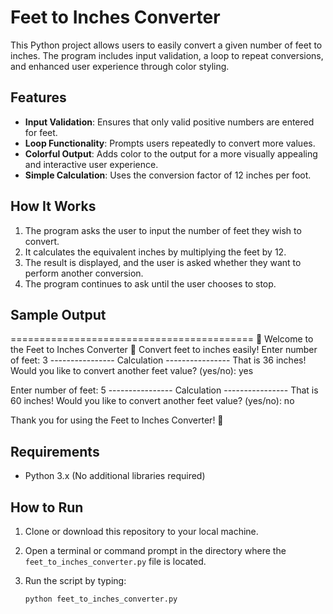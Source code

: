 # Feet to Inches Converter

This Python project allows users to easily convert a given number of feet to inches. The program includes input validation, a loop to repeat conversions, and enhanced user experience through color styling.

## Features

- **Input Validation**: Ensures that only valid positive numbers are entered for feet.
- **Loop Functionality**: Prompts users repeatedly to convert more values.
- **Colorful Output**: Adds color to the output for a more visually appealing and interactive user experience.
- **Simple Calculation**: Uses the conversion factor of 12 inches per foot.

## How It Works

1. The program asks the user to input the number of feet they wish to convert.
2. It calculates the equivalent inches by multiplying the feet by 12.
3. The result is displayed, and the user is asked whether they want to perform another conversion.
4. The program continues to ask until the user chooses to stop.

## Sample Output

========================================== 🌟 Welcome to the Feet to Inches Converter 🌟
Convert feet to inches easily! Enter number of feet: 3 ---------------- Calculation ---------------- That is 36 inches!
Would you like to convert another feet value? (yes/no): yes

Enter number of feet: 5 ---------------- Calculation ---------------- That is 60 inches!
Would you like to convert another feet value? (yes/no): no

Thank you for using the Feet to Inches Converter! 🌟


## Requirements

- Python 3.x (No additional libraries required)

## How to Run

1. Clone or download this repository to your local machine.
2. Open a terminal or command prompt in the directory where the `feet_to_inches_converter.py` file is located.
3. Run the script by typing:

   ```bash
   python feet_to_inches_converter.py

